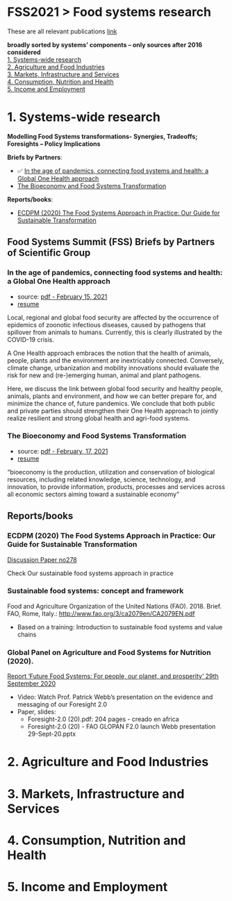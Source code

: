 # FSS2021 > Food systems research
These are all relevant publications [link](https://sc-fss2021.org/materials/publications-and-reports-of-relevance-for-food-systems-summit/)

**broadly sorted by systems’ components – only sources after 2016 considered**  
[1. Systems-wide research](#1-systems-wide-research)  
[2. Agriculture and Food Industries](#2-agriculture-and-food-industries)  
[3. Markets, Infrastructure and Services](#3-markets-infrastructure-and-services)  
[4. Consumption, Nutrition and Health](#4-consumption-nutrition-and-health)  
[5. Income and Employment](#5-income-and-employment)  

# 1. Systems-wide research
**Modelling Food Systems transformations- Synergies, Tradeoffs; Foresights – Policy Implications**

**Briefs by Partners**:
- ✅ [In the age of pandemics, connecting food systems and health: a Global One Health approach](#in-the-age-of-pandemics-connecting-food-systems-and-health-a-global-one-health-approach)
- [The Bioeconomy and Food Systems Transformation](#the-bioeconomy-and-food-systems-transformation)

**Reports/books**:
- [ECDPM (2020) The Food Systems Approach in Practice: Our Guide for Sustainable Transformation](#ecdpm-2020the-food-systems-approach-in-practice-our-guide-for-sustainable-transformation)  


## Food Systems Summit (FSS) Briefs by Partners of Scientific Group

### In the age of pandemics, connecting food systems and health: a Global One Health approach
- source: [pdf - February 15, 2021](https://sc-fss2021.org/wp-content/uploads/2021/03/FSS_Brief_Pandemics_Food_Systems_One_health.pdf)
- [resume](/fss2021/pr/fsr/1-swr/bbposg.md#in-the-age-of-pandemics-connecting-food-systems-and-health-a-global-one-health-approach)

Local, regional and global food security are affected by the occurrence of epidemics of zoonotic infectious diseases, caused by pathogens that spillover from animals to humans. Currently, this is clearly illustrated by the COVID-19 crisis.

A One Health approach embraces the notion that the health of animals, people, plants and the environment are inextricably connected. Conversely, climate change, urbanization and mobility innovations should evaluate the risk for new and (re-)emerging human, animal and plant pathogens. 

Here, we discuss the link between global food security and healthy people, animals, plants and environment, and how we can better prepare for, and minimize the chance of, future pandemics. We conclude that both public and private parties should strengthen their One Health approach to jointly realize resilient and strong global health and agri-food systems. 


### The Bioeconomy and Food Systems Transformation
- source: [pdf - February, 17, 2021](https://sc-fss2021.org/wp-content/uploads/2021/03/FSS_Brief_Bioeconomy_and_Food_Systems_Transformation.pdf)
- [resume](/fss2021/pr/fsr/1-swr/bbposg.md#the-bioeconomy-and-food-systems-transformation)

“bioeconomy is the production, utilization and conservation of biological resources, including related knowledge, science, technology, and innovation, to provide information, products, processes and services across all economic sectors aiming toward a sustainable economy”


## Reports/books
### ECDPM (2020) The Food Systems Approach in Practice: Our Guide for Sustainable Transformation
[Discussion Paper no278](https://ecdpm.org/wp-content/uploads/Food-Systems-Approach-In-Practice-Guide-For-Sustainable-Transformation-ECDPM-Discussion-Paper-278-2020.pdf)

Check Our sustainable food systems approach in practice
 
### Sustainable food systems: concept and framework
Food and Agriculture Organization of the United Nations (FAO). 2018. Brief. FAO, Rome, Italy.: http://www.fao.org/3/ca2079en/CA2079EN.pdf
- Based on a training: Introduction to sustainable food systems and value chains

### Global Panel on Agriculture and Food Systems for Nutrition (2020).
[Report ‘Future Food Systems: For people, our planet, and prosperity’ 29th September 2020](https://www.glopan.org/foresight2/)

- Video: Watch Prof. Patrick Webb’s presentation on the evidence and messaging of our Foresight 2.0
- Paper, slides:
  - Foresight-2.0 (20).pdf: 204 pages - creado en africa
  - Foresight-2.0 (20) - FAO GLOPAN F2.0 launch Webb presentation 29-Sept-20.pptx

# 2. Agriculture and Food Industries

# 3. Markets, Infrastructure and Services

# 4. Consumption, Nutrition and Health

# 5. Income and Employment
